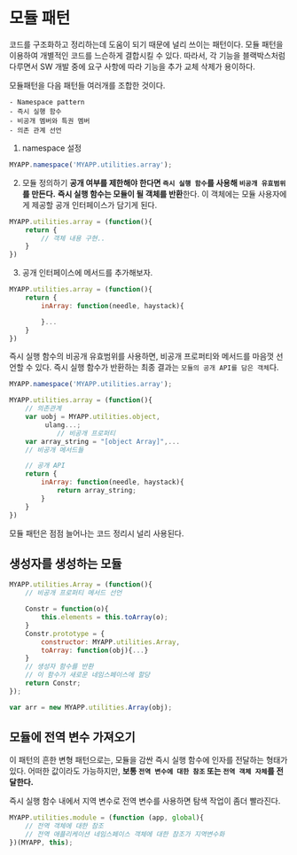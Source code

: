 # 모듈 패턴

코드를 구조화하고 정리하는데 도움이 되기 때문에 널리 쓰이는 패턴이다.
모듈 패턴을 이용하여 개별적인 코드를 느슨하게 결합시킬 수 있다.
따라서, 각 기능을 블랙박스처럼 다루면서 SW 개발 중에 요구 사항에 따라 기능을 추가 교체 삭제가 용이하다.

모듈패턴을 다음 패턴들 여러개를 조합한 것이다.

	- Namespace pattern
	- 즉시 실행 함수
	- 비공개 멤버와 특권 멤버
	- 의존 관계 선언

1. namespace 설정

```javascript
MYAPP.namespace('MYAPP.utilities.array');
```

2. 모듈 정의하기
**공개 여부를 제한해야 한다면 `즉시 실행 함수`를 사용해 `비공개 유효범위`를 만든다.**
**즉시 실행 함수는 모듈이 될 객체를 반환**한다.
이 객체에는 모듈 사용자에게 제공할 공개 인터페이스가 담기게 된다.

```javascript
MYAPP.utilities.array = (function(){
	return {
		// 객체 내용 구현..
	}
})
```

3. 공개 인터페이스에 메서드를 추가해보자.

```javascript
MYAPP.utilities.array = (function(){
	return {
		inArray: function(needle, haystack){

		}...
	}
})
```
즉시 실행 함수의 비공개 유효범위를 사용하면, 비공개 프로퍼티와 메서드를 마음껏 선언할 수 있다.
즉시 실행 함수가 반환하는 최종 결과는 `모듈의 공개 API를 담은 객체`다.

```javascript
MYAPP.namespace('MYAPP.utilities.array');

MYAPP.utilities.array = (function(){
	// 의존관계
	var uobj = MYAPP.utilities.object,
	 	 ulang...;
		 	// 비공개 프로퍼티
	var array_string = "[object Array]",...
	// 비공개 메서드들

	// 공개 API
	return {
		inArray: function(needle, haystack){
			return array_string;
		}
	}
})
```

모듈 패턴은 점점 늘어나는 코드 정리시 널리 사용된다.

## 생성자를 생성하는 모듈

```javascript
MYAPP.utilities.Array = (function(){
	// 비공개 프로퍼티 메서드 선언

	Constr = function(o){
		this.elements = this.toArray(o);
	}
	Constr.prototype = {
		constructor: MYAPP.utilities.Array,
		toArray: function(obj){...}
	}
	// 생성자 함수를 반환
	// 이 함수가 새로운 네임스페이스에 할당
	return Constr;
});

var arr = new MYAPP.utilities.Array(obj);
```

## 모듈에 전역 변수 가져오기

이 패턴의 흔한 변형 패턴으로는, 모듈을 감싼 즉시 실행 함수에 인자를 전달하는 형태가 있다.
어떠한 값이라도 가능하지만, **보통 `전역 변수에 대한 참조` 또는 `전역 객체 자체`를 전달한다.**

즉시 실행 함수 내에서 지역 변수로 전역 변수를 사용하면 탐색 작업이 좀더 빨라진다.

```javascript
MYAPP.utilities.module = (function (app, global){
	// 전역 객체에 대한 참조
	// 전역 애플리케이션 네임스페이스 객체에 대한 참조가 지역변수화
})(MYAPP, this);
```
